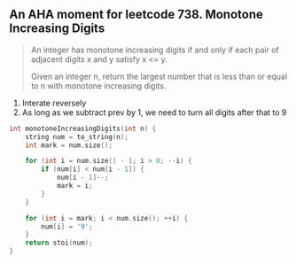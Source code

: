 ## An AHA moment for leetcode 738. Monotone Increasing Digits
> An integer has monotone increasing digits if and only if each pair of adjacent digits x and y satisfy x <= y.
>
> Given an integer n, return the largest number that is less than or equal to n with monotone increasing digits.

1. Interate reversely
2. As long as we subtract prev by 1, we need to turn all digits after that to 9

```cpp
int monotoneIncreasingDigits(int n) {
    string num = to_string(n);
    int mark = num.size();

    for (int i = num.size() - 1; i > 0; --i) {
        if (num[i] < num[i - 1]) {
            num[i - 1]--;
            mark = i; 
        }
    }

    for (int i = mark; i < num.size(); ++i) {
        num[i] = '9';
    }
    return stoi(num);
}
```


 

